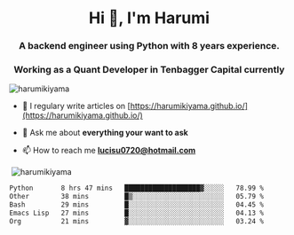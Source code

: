 <h1 align="center">Hi 👋, I'm Harumi</h1>
<h3 align="center">A backend engineer using <b>Python</b> with 8 years experience.</h3>
<h3 align="center">Working as a Quant Developer in <b>Tenbagger Capital</b> currently</h3>

<p align="left"> <img src="https://komarev.com/ghpvc/?username=harumikiyama" alt="harumikiyama" /> </p>


- 📝 I regulary write articles on [https://harumikiyama.github.io/](https://harumikiyama.github.io/)

- 💬 Ask me about **everything your want to ask**

- 📫 How to reach me **lucisu0720@hotmail.com**

<p>&nbsp;<img align="center" src="https://github-readme-stats.vercel.app/api?username=harumikiyama&show_icons=true" alt="harumikiyama" /></p>


<!--START_SECTION:waka-->

```txt
Python       8 hrs 47 mins   ███████████████████▓░░░░░   78.99 %
Other        38 mins         █▒░░░░░░░░░░░░░░░░░░░░░░░   05.79 %
Bash         29 mins         █░░░░░░░░░░░░░░░░░░░░░░░░   04.45 %
Emacs Lisp   27 mins         █░░░░░░░░░░░░░░░░░░░░░░░░   04.13 %
Org          21 mins         ▓░░░░░░░░░░░░░░░░░░░░░░░░   03.24 %
```

<!--END_SECTION:waka-->

